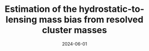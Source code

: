 ---
title: "Estimation of the hydrostatic-to-lensing mass bias from resolved cluster masses"
collection: "publications"
category: "co_procs"
permalink: /publications/2024EPJWC29300033M
link: https://ui.adsabs.harvard.edu/abs/2024EPJWC.29300033M/abstract
date: 2024-06-01
venue: "mm Universe 2023 - Observing the Universe at mm Wavelengths"
citation: "Pantoni, L., Adam, R., Ade, P., et al. (2024), mm Universe 2023 - Observing the Universe at mm Wavelengths, 293, 00038."
---